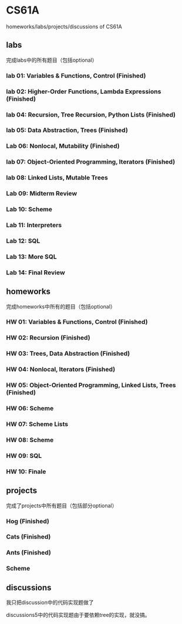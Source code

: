 # CS61A
homeworks/labs/projects/discussions of CS61A

## labs
完成labs中的所有题目（包括optional）
### lab 01: Variables & Functions, Control (Finished)
### lab 02: Higher-Order Functions, Lambda Expressions (Finished)
### lab 04: Recursion, Tree Recursion, Python Lists (Finished)
### lab 05: Data Abstraction, Trees (Finished)
### Lab 06: Nonlocal, Mutability (Finished)
### lab 07: Object-Oriented Programming, Iterators (Finished)
### lab 08: Linked Lists, Mutable Trees 
### Lab 09: Midterm Review
### Lab 10: Scheme
### Lab 11: Interpreters
### Lab 12: SQL
### Lab 13: More SQL
### Lab 14: Final Review

## homeworks
完成homeworks中所有的题目（包括optional）
### HW 01: Variables & Functions, Control (Finished)
### HW 02: Recursion (Finished)
### HW 03: Trees, Data Abstraction (Finished)
### HW 04: Nonlocal, Iterators (Finished)
### HW 05: Object-Oriented Programming, Linked Lists, Trees (Finished)
### HW 06: Scheme
### HW 07: Scheme Lists
### HW 08: Scheme
### HW 09: SQL
### HW 10: Finale

## projects
完成了projects中所有题目（包括部分optional）
### Hog (Finished)
### Cats (Finished)
### Ants (Finished)
### Scheme
## discussions
我只把discussion中的代码实现题做了

discussions5中的代码实现题由于要依赖tree的实现，就没搞。

